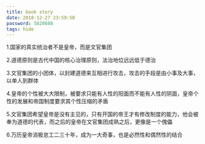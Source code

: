 ```yaml
---
title: book story
date: 2018-12-27 23:59:50
password: 5820688
tags: hide
---
```

1.国家的真实统治者不是皇帝，而是文官集团

2.道德原则是古代中国的核心治理原则，法治地位远远低于德治

3.文官集团的小团体，以封建道德来互相进行攻击，攻击的手段是由小事及大事，以单人到群体

4.皇帝的个性被大大限制，被要求只能有人性的阳面而不能有人性的阴面，皇帝个性的发展和帝国制度要求其个性压缩的矛盾

5.文官集团希望皇帝是没有主见的，只有开国的帝王才有修改制度的能力，他会被奉为道德的代表，而之后的皇帝在文官集团成熟之后，更像是一个傀儡

6.万历皇帝消极怠工二三十年，成为一大奇事，也是必然性和偶然性的结合